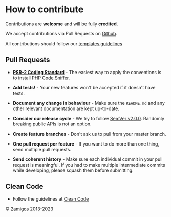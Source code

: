 # How to contribute

Contributions are **welcome** and will be fully **credited**.

We accept contributions via Pull Requests on [Github](https://github.com/steinhaug/qrcode-library).

All contributions should follow our [templates guidelines](https://github.com/steinhaug/qrcode-library/tree/master/.github)


## Pull Requests

- **[PSR-2 Coding Standard](https://github.com/php-fig/fig-standards/blob/master/accepted/PSR-2-coding-style-guide.md)** - The easiest way to apply the conventions is to install [PHP Code Sniffer](http://pear.php.net/package/PHP_CodeSniffer).

- **Add tests!** - Your new features won't be accepted if it doesn't have tests.

- **Document any change in behaviour** - Make sure the `README.md` and any other relevant documentation are kept up-to-date.

- **Consider our release cycle** - We try to follow [SemVer v2.0.0](http://semver.org/). Randomly breaking public APIs is not an option.

- **Create feature branches** - Don't ask us to pull from your master branch.

- **One pull request per feature** - If you want to do more than one thing, send multiple pull requests.

- **Send coherent history** - Make sure each individual commit in your pull request is meaningful. If you had to make multiple intermediate commits while developing, please squash them before submitting.


## Clean Code

- Follow the guidelines at [Clean Code](clean-code.md) 


© [2amigos](https://2am.tech/) 2013-2023
